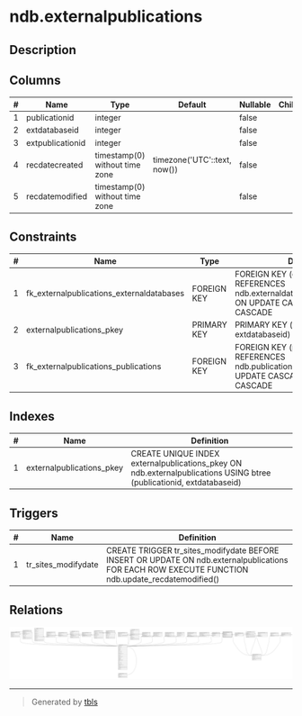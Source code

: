 # ndb.externalpublications

## Description

## Columns

| # | Name             | Type                           | Default                      | Nullable | Children | Parents                                           | Comment |
| - | ---------------- | ------------------------------ | ---------------------------- | -------- | -------- | ------------------------------------------------- | ------- |
| 1 | publicationid    | integer                        |                              | false    |          | [ndb.publications](ndb.publications.md)           |         |
| 2 | extdatabaseid    | integer                        |                              | false    |          | [ndb.externaldatabases](ndb.externaldatabases.md) |         |
| 3 | extpublicationid | integer                        |                              | false    |          |                                                   |         |
| 4 | recdatecreated   | timestamp(0) without time zone | timezone('UTC'::text, now()) | false    |          |                                                   |         |
| 5 | recdatemodified  | timestamp(0) without time zone |                              | false    |          |                                                   |         |

## Constraints

| # | Name                                      | Type        | Definition                                                                                                      |
| - | ----------------------------------------- | ----------- | --------------------------------------------------------------------------------------------------------------- |
| 1 | fk_externalpublications_externaldatabases | FOREIGN KEY | FOREIGN KEY (extdatabaseid) REFERENCES ndb.externaldatabases(extdatabaseid) ON UPDATE CASCADE ON DELETE CASCADE |
| 2 | externalpublications_pkey                 | PRIMARY KEY | PRIMARY KEY (publicationid, extdatabaseid)                                                                      |
| 3 | fk_externalpublications_publications      | FOREIGN KEY | FOREIGN KEY (publicationid) REFERENCES ndb.publications(publicationid) ON UPDATE CASCADE ON DELETE CASCADE      |

## Indexes

| # | Name                      | Definition                                                                                                           |
| - | ------------------------- | -------------------------------------------------------------------------------------------------------------------- |
| 1 | externalpublications_pkey | CREATE UNIQUE INDEX externalpublications_pkey ON ndb.externalpublications USING btree (publicationid, extdatabaseid) |

## Triggers

| # | Name                | Definition                                                                                                                                        |
| - | ------------------- | ------------------------------------------------------------------------------------------------------------------------------------------------- |
| 1 | tr_sites_modifydate | CREATE TRIGGER tr_sites_modifydate BEFORE INSERT OR UPDATE ON ndb.externalpublications FOR EACH ROW EXECUTE FUNCTION ndb.update_recdatemodified() |

## Relations

![er](ndb.externalpublications.svg)

---

> Generated by [tbls](https://github.com/k1LoW/tbls)